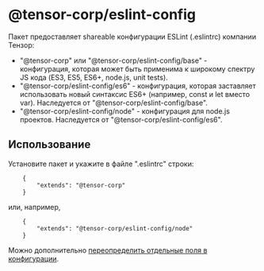 # @tensor-corp/eslint-config

Пакет предоставляет shareable конфигурации ESLint (.eslintrc) компании Тензор:

* "@tensor-corp" или "@tensor-corp/eslint-config/base" - конфигурация, которая может быть применима к широкому спектру JS кода (ES3, ES5, ES6+, node.js, unit tests).
* "@tensor-corp/eslint-config/es6" - конфигурация, которая заставляет использовать новый синтаксис ES6+ (например, const и let вместо var).
Наследуется от "@tensor-corp/eslint-config/base".
* "@tensor-corp/eslint-config/node" - конфигурация для node.js проектов.
Наследуется от "@tensor-corp/eslint-config/es6".

## Использование

Установите пакет и укажите в файле ".eslintrc" строки:

        {
            "extends": "@tensor-corp"
        }

или, например,

        {
            "extends": "@tensor-corp/eslint-config/node"
        }

Можно дополнительно [переопределить отдельные поля в конфигурации](https://eslint.org/docs/user-guide/getting-started).

